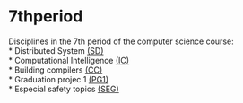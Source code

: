 # 7thperiod
Disciplines in the 7th period of the computer science course:  
    * Distributed System            [(SD)](http://www.portal.facom.ufu.br/system/files/conteudo/gbc074-sistemas-distribuidos.pdf)  
    * Computational Intelligence    [(IC)](http://www.portal.facom.ufu.br/system/files/conteudo/gbc073-inteligencia-computacional.pdf)  
    * Building compilers            [(CC)](http://www.portal.facom.ufu.br/system/files/conteudo/gbc071-construcao-de-compiladores.pdf)  
    * Graduation projec 1           [(PG1)](http://www.portal.facom.ufu.br/system/files/conteudo/gbc072-projeto-de-graduacao-1.pdf)  
    * Especial safety topics        [(SEG)](http://www.portal.facom.ufu.br/system/files/conteudo/gbc235-topicos-especiais-de-seguranca-da-informacao.pdf)  